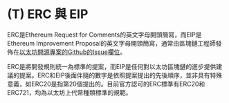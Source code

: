 # \(T\) ERC 與 EIP

ERC是Ethereum Request for Comments的英文字母開頭簡寫，而EIP是Ethereum Improvement Proposal的英文字母開頭簡寫，通常由區塊鏈工程師發佈在[以太坊開源專案的Github的Issue欄位](https://github.com/ethereum/EIPs/issues)。

ERC是將開發規則統一為標準的提案，而EIP是任何對以太坊區塊鏈的進步提供建議的提案。ERC和EIP後面伴隨的數字是依照提案提出的先後順序，並非具有特殊意義，如ERC20是指第20個提出的。目前官方認可的ERC標準有ERC20和ERC721，均為以太坊上代幣種類標準的規範。

